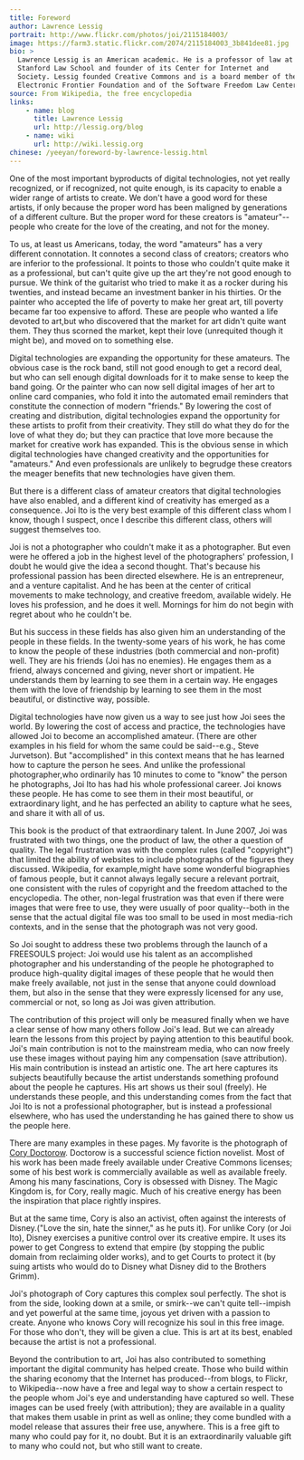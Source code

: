 ```yaml
---
title: Foreword
author: Lawrence Lessig
portrait: http://www.flickr.com/photos/joi/2115184003/
image: https://farm3.static.flickr.com/2074/2115184003_3b841dee81.jpg
bio: >
  Lawrence Lessig is an American academic. He is a professor of law at
  Stanford Law School and founder of its Center for Internet and
  Society. Lessig founded Creative Commons and is a board member of the
  Electronic Frontier Foundation and of the Software Freedom Law Center.
source: From Wikipedia, the free encyclopedia
links:
    - name: blog
      title: Lawrence Lessig
      url: http://lessig.org/blog
    - name: wiki
      url: http://wiki.lessig.org
chinese: /yeeyan/foreword-by-lawrence-lessig.html
---
```


One of the most important byproducts of digital technologies, not yet
really recognized, or if recognized, not quite enough, is its capacity
to enable a wider range of artists to create. We don't have a good word
for these artists, if only because the proper word has been maligned by
generations of a different culture. But the proper word for these
creators is "amateur"--people who create for the love of the creating,
and not for the money.

To us, at least us Americans, today, the word "amateurs" has a very
different connotation. It connotes a second class of creators; creators
who are inferior to the professional. It points to those who couldn't
quite make it as a professional, but can't quite give up the art they're
not good enough to pursue. We think of the guitarist who tried to make
it as a rocker during his twenties, and instead became an investment
banker in his thirties. Or the painter who accepted the life of poverty
to make her great art, till poverty became far too expensive to
afford. These are people who wanted a life devoted to art,but who
discovered that the market for art didn't quite want them. They thus
scorned the market, kept their love (unrequited though it might be), and
moved on to something else.

Digital technologies are expanding the opportunity for these
amateurs. The obvious case is the rock band, still not good enough to
get a record deal, but who can sell enough digital downloads for it to
make sense to keep the band going. Or the painter who can now sell
digital images of her art to online card companies, who fold it into the
automated email reminders that constitute the connection of modern
"friends." By lowering the cost of creating and distribution, digital
technologies expand the opportunity for these artists to profit from
their creativity. They still do what they do for the love of what they
do; but they can practice that love more because the market for creative
work has expanded. This is the obvious sense in which digital
technologies have changed creativity and the opportunities for
"amateurs." And even professionals are unlikely to begrudge these
creators the meager benefits that new technologies have given them.

But there is a different class of amateur creators that digital
technologies have also enabled, and a different kind of creativity has
emerged as a consequence. Joi Ito is the very best example of this
different class whom I know, though I suspect, once I describe this
different class, others will suggest themselves too.

Joi is not a photographer who couldn't make it as a photographer. But
even were he offered a job in the highest level of the photographers'
profession, I doubt he would give the idea a second thought. That's
because his professional passion has been directed elsewhere. He is an
entrepreneur, and a venture capitalist. And he has been at the center of
critical movements to make technology, and creative freedom, available
widely. He loves his profession, and he does it well. Mornings for him
do not begin with regret about who he couldn't be.

But his success in these fields has also given him an understanding of
the people in these fields. In the twenty-some years of his work, he has
come to know the people of these industries (both commercial and
non-profit) well. They are his friends (Joi has no enemies). He engages
them as a friend, always concerned and giving, never short or
impatient. He understands them by learning to see them in a certain
way. He engages them with the love of friendship by learning to see them
in the most beautiful, or distinctive way, possible.

Digital technologies have now given us a way to see just how Joi sees
the world. By lowering the cost of access and practice, the technologies
have allowed Joi to become an accomplished amateur. (There are other
examples in his field for whom the same could be said--e.g., Steve
Jurvetson). But "accomplished" in this context means that he has learned
how to capture the person he sees. And unlike the professional
photographer,who ordinarily has 10 minutes to come to "know" the person
he photographs, Joi Ito has had his whole professional career. Joi knows
these people. He has come to see them in their most beautiful, or
extraordinary light, and he has perfected an ability to capture what he
sees, and share it with all of us.

This book is the product of that extraordinary talent. In June 2007, Joi
was frustrated with two things, one the product of law, the other a
question of quality. The legal frustration was with the complex rules
(called "copyright") that limited the ability of websites to include
photographs of the figures they discussed. Wikipedia, for example,might
have some wonderful biographies of famous people, but it cannot always
legally secure a relevant portrait, one consistent with the rules of
copyright and the freedom attached to the encyclopedia. The other,
non-legal frustration was that even if there were images that were free
to use, they were usually of poor quality--both in the sense that the
actual digital file was too small to be used in most media-rich
contexts, and in the sense that the photograph was not very good.

So Joi sought to address these two problems through the launch of a
FREESOULS project: Joi would use his talent as an accomplished
photographer and his understanding of the people he photographed to
produce high-quality digital images of these people that he would then
make freely available, not just in the sense that anyone could download
them, but also in the sense that they were expressly licensed for any
use, commercial or not, so long as Joi was given attribution.

The contribution of this project will only be measured finally when we
have a clear sense of how many others follow Joi's lead. But we can
already learn the lessons from this project by paying attention to this
beautiful book. Joi's main contribution is not to the mainstream media,
who can now freely use these images without paying him any compensation
(save attribution). His main contribution is instead an artistic
one. The art here captures its subjects beautifully because the artist
understands something profound about the people he captures. His art
shows us their soul (freely). He understands these people, and this
understanding comes from the fact that Joi Ito is not a professional
photographer, but is instead a professional elsewhere, who has used the
understanding he has gained there to show us the people here.

There are many examples in these pages. My favorite is the photograph of
[Cory Doctorow]. Doctorow is a successful science fiction novelist. Most
of his work has been made freely available under Creative Commons
licenses; some of his best work is commercially available as well as
available freely. Among his many fascinations, Cory is obsessed with
Disney. The Magic Kingdom is, for Cory, really magic. Much of his
creative energy has been the inspiration that place rightly inspires.

But at the same time, Cory is also an activist, often against the
interests of Disney.("Love the sin, hate the sinner," as he puts
it). For unlike Cory (or Joi Ito), Disney exercises a punitive control
over its creative empire. It uses its power to get Congress to extend
that empire (by stopping the public domain from reclaiming older works),
and to get Courts to protect it (by suing artists who would do to Disney
what Disney did to the Brothers Grimm).

Joi's photograph of Cory captures this complex soul perfectly. The shot
is from the side, looking down at a smile, or smirk--we can't quite
tell--impish and yet powerful at the same time, joyous yet driven with a
passion to create. Anyone who knows Cory will recognize his soul in this
free image. For those who don't, they will be given a clue. This is art
at its best, enabled because the artist is not a professional.

Beyond the contribution to art, Joi has also contributed to something
important the digital community has helped create. Those who build
within the sharing economy that the Internet has produced--from blogs,
to Flickr, to Wikipedia--now have a free and legal way to show a certain
respect to the people whom Joi's eye and understanding have captured so
well. These images can be used freely (with attribution); they are
available in a quality that makes them usable in print as well as
online; they come bundled with a model release that assures their free
use, anywhere. This is a free gift to many who could pay for it, no
doubt. But it is an extraordinarily valuable gift to many who could not,
but who still want to create.

[Cory Doctorow]: http://freesouls.cc/pic/549393610
